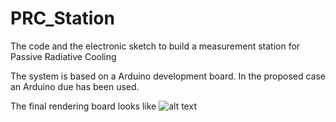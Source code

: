 # PRC_Station
The code and the electronic sketch to build a measurement station for Passive Radiative Cooling


The system is based on a Arduino development board. In the proposed case an Arduino due has been used.

The final rendering board looks like 
![alt text](https://github.com/GiuseppeELio/PRC_Station/main/.png?raw=true)

